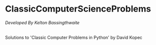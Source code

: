# ClassicComputerScienceProblems

######    _Developed By Kelton Bassingthwaite_

Solutions to 'Classic Computer Problems in Python' by David Kopec

